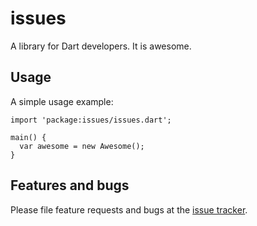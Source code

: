 # issues

A library for Dart developers. It is awesome.

## Usage

A simple usage example:

    import 'package:issues/issues.dart';

    main() {
      var awesome = new Awesome();
    }

## Features and bugs

Please file feature requests and bugs at the [issue tracker][tracker].

[tracker]: http://example.com/issues/replaceme
